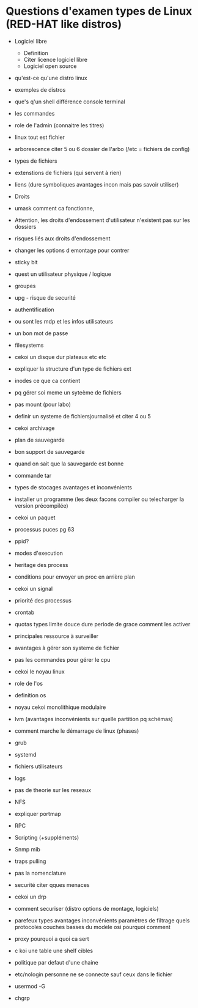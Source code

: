 # Questions d'examen types de Linux (RED-HAT like distros)

* Logiciel libre
    * Definition
    * Citer licence logiciel libre
    * Logiciel open source

* qu'est-ce qu'une distro linux
* exemples de distros
* que's q'un shell différence console terminal
* les commandes
* role de l'admin (connaitre les titres)
* linux tout est fichier 
* arborescence citer 5 ou 6 dossier de l'arbo (/etc = fichiers de config)
* types de fichiers 
* extenstions de fichiers (qui servent à rien)
* liens (dure symboliques avantages incon mais pas savoir utiliser)
* Droits 
* umask comment ca fonctionne, 

* Attention, les droits d'endossement d'utilisateur n'existent pas sur les dossiers

* risques liés aux droits d'endossement 
* changer les options d emontage pour contrer 

* sticky bit

* quest un utilisateur physique / logique

* groupes

* upg - risque de securité

* authentification

* ou sont les mdp et les infos utilisateurs

* un bon mot de passe

* filesystems

* cekoi un disque dur plateaux etc etc

* expliquer la structure d'un type de fichiers ext

* inodes ce que ca contient

* pq gérer soi meme un syteème de fichiers

* pas mount (pour labo)

* definir un systeme de fichiersjournalisé et citer 4 ou 5

* cekoi archivage

* plan de sauvegarde

* bon support de sauvegarde

* quand on sait que la sauvegarde est bonne

* commande tar

* types de stocages avantages et inconvénients

* installer un programme (les deux facons compiler ou telecharger la version précompilée)

* cekoi un paquet

* processus puces pg 63

* ppid?

* modes d'execution 

* heritage des process
* conditions pour envoyer un proc en arrière plan

* cekoi un signal 

* priorité des processus

* crontab

* quotas types limite douce dure periode de grace comment les activer 

* principales ressource à surveiller

* avantages à gérer son systeme de fichier

* pas les commandes pour gérer le cpu

* cekoi le noyau linux 

* role de l'os 

* definition os

* noyau cekoi monolithique modulaire

* lvm (avantages inconvénients sur quelle partition pq schémas)

* comment marche le démarrage de linux (phases)

* grub

* systemd

* fichiers utilisateurs 

* logs 

* pas de theorie sur les reseaux

* NFS

* expliquer portmap

* RPC

* Scripting (+suppléments)

* Snmp mib 

* traps pulling

* pas la nomenclature

* securité citer qques menaces

* cekoi un drp

* comment securiser (distro options de montage, logiciels)

* parefeux types avantages inconvénients paramètres de filtrage quels protocoles couches basses du modele osi pourquoi comment 

* proxy pourquoi a quoi ca sert

* c koi une table une shelf cibles

* politique par defaut d'une chaine 

* etc/nologin personne ne se connecte sauf ceux dans le fichier

* usermod -G

* chgrp 